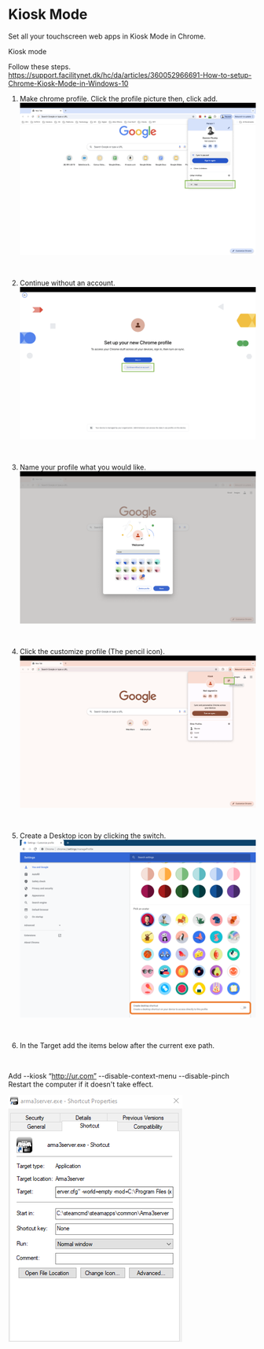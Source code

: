 # Kiosk Mode

Set all your touchscreen web apps in Kiosk Mode in Chrome.

Kiosk mode

Follow these steps.
https://support.facilitynet.dk/hc/da/articles/360052966691-How-to-setup-Chrome-Kiosk-Mode-in-Windows-10

1. Make chrome profile. Click the profile picture then, click add.
![My Image](Github_Images/Kiosk_Mode/1.png)
<br>

2. Continue without an account.
![My Image](Github_Images/Kiosk_Mode/2.png)
<br>

3. Name your profile what you would like. 
![My Image](Github_Images/Kiosk_Mode/3.png)
<br>

4. Click the customize profile (The pencil icon).
![My Image](Github_Images/Kiosk_Mode/4.png)
<br>

5. Create a Desktop icon by clicking the switch.
![My Image](Github_Images/Kiosk_Mode/5.png)
<br>

6. In the Target add the items below after the current exe path.
<br>

Add --kiosk “http://ur.com” --disable-context-menu --disable-pinch
<br>
Restart the computer if it doesn't take effect.

![My Image](Github_Images/Kiosk_Mode/6.png)




